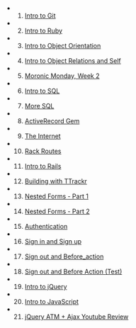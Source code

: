 - 1. [Intro to Git](https://www.youtube.com/watch?v=bK7i-BMJcM0&feature=youtu.be) 
- 2. [Intro to Ruby](https://www.youtube.com/watch?v=_BmEuwgHsGI&feature=youtu.be) 
- 3. [Intro to Object Orientation](https://www.youtube.com/watch?v=bBtFLt8nBng&feature=youtu.be) 
- 4. [Intro to Object Relations and Self](https://www.youtube.com/watch?v=Vrj1opkvTs8&feature=youtu.be) 
- 5. [Moronic Monday, Week 2](https://www.youtube.com/watch?v=Gd_s7CwW2MA&feature=youtu.be) 
- 6. [Intro to SQL](https://www.youtube.com/watch?v=oUqFqhsQLPk) 
- 7. [More SQL](https://www.youtube.com/watch?v=gpwbDUhxFG4) 
- 8. [ActiveRecord Gem](https://www.youtube.com/watch?v=EhhUGQIma_A&feature=youtu.be) 
- 9. [The Internet](https://www.youtube.com/watch?v=P--x-P44IH4&feature=youtu.be) 
- 10. [Rack Routes](https://www.youtube.com/watch?v=0pUQzJN5exw&feature=youtu.be) 
- 11. [Intro to Rails](https://www.youtube.com/watch?v=fpHd9bE2o7o&feature=youtu.be) 
- 12. [Building with TTrackr](https://www.youtube.com/watch?v=lObHElZAxnc&feature=youtu.be) 
- 13. [Nested Forms - Part 1](https://www.youtube.com/watch?v=Etc-IsokyI8&feature=youtu.be) 
- 14. [Nested Forms - Part 2](https://www.youtube.com/watch?v=Q14udTLt5YE&feature=youtu.be) 
- 15. [Authentication](https://www.youtube.com/watch?v=5fcQu-j7mDA&feature=youtu.be) 
- 16. [Sign in and Sign up](https://www.youtube.com/watch?v=uqCwlyhbon4&feature=youtu.be) 
- 17. [Sign out and Before\_action](https://www.youtube.com/watch?v=w6LbZbcdYdg&feature=youtu.be) 
- 18. [Sign out and Before Action (Test)](https://www.youtube.com/test) 
- 19. [Intro to jQuery](https://www.youtube.com/watch?v=gR2u1tsLvbk&feature=youtu.be) 
- 20. [Intro to JavaScript](https://www.youtube.com/watch?v=JWbSuRK0ehM&feature=youtu.be) 
- 21. [jQuery ATM + Ajax Youtube Review](https://youtu.be/clvPcuvFfNU) 
